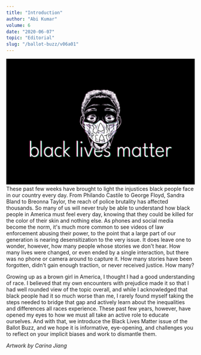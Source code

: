 ```yaml
---
title: "Introduction"
author: "Abi Kumar"
volume: 6
date: "2020-06-07"
topic: "Editorial"
slug: "/ballot-buzz/v06a01"
---
```


![](./img/v06a01img.jpg)
These past few weeks have brought to light the injustices black people face in our country every day. From Philando Castile to George Floyd, Sandra Bland to Breonna Taylor, the reach of police brutality has affected thousands. So many of us will never truly be able to understand how black people in America must feel every day, knowing that they could be killed for the color of their skin and nothing else. As phones and social media become the norm, it's much more common to see videos of law enforcement abusing their power, to the point that a large part of our generation is nearing desensitization to the very issue. It does leave one to wonder, however, how many people whose stories we don't hear. How many lives were changed, or even ended by a single interaction, but there was no phone or camera around to capture it. How many stories have been forgotten, didn't gain enough traction, or never received justice. How many? 

Growing up as a brown girl in America, I thought I had a good understanding of race. I believed that my own encounters with prejudice made it so that I had well rounded view of the topic overall, and while I acknowledged that black people had it so much worse than me, I rarely found myself taking the steps needed to bridge that gap and actively learn about the inequalities and differences all races experience. These past few years, however, have opened my eyes to how we must all take an active role to educate ourselves. And with that, we introduce the Black Lives Matter issue of the Ballot Buzz, and we hope it is informative, eye-opening, and challenges you to reflect on your implicit biases and work to dismantle them.

_Artwork by Carina Jiang_